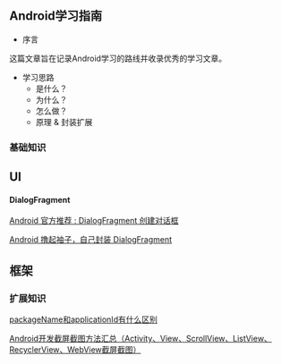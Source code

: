 ## Android学习指南
* 序言

这篇文章旨在记录Android学习的路线并收录优秀的学习文章。

* 学习思路
    * 是什么？
    * 为什么？
    * 怎么做？
    * 原理 & 封装扩展
    
### 基础知识
## UI
#### DialogFragment

[Android 官方推荐 : DialogFragment 创建对话框](https://blog.csdn.net/lmj623565791/article/details/37815413)

[Android 撸起袖子，自己封装 DialogFragment
](https://mp.weixin.qq.com/s?__biz=MzIxNzU1Nzk3OQ==&mid=2247484330&idx=1&sn=b1b4f88041520fa01685a8ca3885ff7e&chksm=97f6bd1ea08134088d28281021cb210d636546057fbf2f5100d6c98a695d67aa20b7bc7237d7&scene=38#wechat_redirect)

## 框架





### 扩展知识

[packageName和applicationId有什么区别](https://blog.csdn.net/u011889786/article/details/54296462)

[Android开发截屏截图方法汇总（Activity、View、ScrollView、ListView、RecyclerView、WebView截屏截图）](https://www.jianshu.com/p/81c413a3692f)
 






